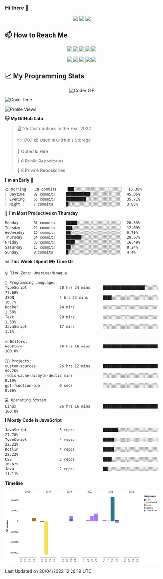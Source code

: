 ### Hi there 👋

<!--
**DevKenny/DevKenny** is a ✨ _special_ ✨ repository because its `README.md` (this file) appears on your GitHub profile.

Here are some ideas to get you started:

- 🔭 I’m currently working on ...
- 🌱 I’m currently learning ...
- 👯 I’m looking to collaborate on ...
- 🤔 I’m looking for help with ...
- 💬 Ask me about ...
- 📫 How to reach me: ...
- 😄 Pronouns: ...
- ⚡ Fun fact: ...
-->

<p align = "center">
  <img src="https://github-readme-stats.vercel.app/api?username=DevKenny&count_private=true&show_icons=true&theme=graywhite&line_height=30&hide_border=true">
  <img src="https://github-readme-stats.vercel.app/api/top-langs/?username=DevKenny&hide=html,css&theme=graywhite&hide_border=true">
  <img src="https://github-profile-summary-cards.vercel.app/api/cards/profile-details?username=DevKenny&theme=vue">
</p>

## 📫 How to Reach Me

<p align="center">
 <a href="https://devkenny.github.io">
  <img src="https://img.shields.io/badge/DevKenny-%23206A5D.svg?&style=for-the-badge&logo=jquery&logoColor=white" />
 </a>

 <a href="https://www.linkedin.com/in/hreal92">
  <img src="https://img.shields.io/badge/connect-%230077B5.svg?&style=for-the-badge&logo=linkedin&logoColor=white" />
 </a>

 <a href="https://join.skype.com/invite/IQ6gVADlpBSM">
  <img src="https://img.shields.io/badge/chat-%2300AFF0.svg?&style=for-the-badge&logo=skype&logoColor=white" />
 </a>

 <a href="mailto:realherrold@gmail.com">
  <img src="https://img.shields.io/badge/email-%23C14438.svg?&style=for-the-badge&logo=Gmail&logoColor=white" />
 </a>

 <a href="https://wa.me/50589517503">
  <img src="https://img.shields.io/badge/Whatsapp-%2300BFA5.svg?&style=for-the-badge&logo=Whatsapp&logoColor=white" />
 </a>
</p>

<p align="center">
  <a href="#">
    <img src="https://badges.pufler.dev/visits/DevKenny/DevKenny?style=flat-square&color=green&logo=github">
  </a>
  <a href="#">
    <img src="https://badges.pufler.dev/years/DevKenny?style=flat-square&color=green&logo=github">
  </a>
  <a href="#">
    <img src="https://badges.pufler.dev/repos/DevKenny?style=flat-square&color=green&logo=github">
  </a>
  <a href="#">
    <img src="https://badges.pufler.dev/gists/DevKenny?style=flat-square&color=green&logo=github">
  </a>
  <a href="#">
    <img src="https://badges.pufler.dev/commits/monthly/DevKenny?style=flat-square&color=green&logo=github">
  </a>
</p>

## 📈 My Programming Stats

<p align="center">
 <img src="https://www.mygo.ge/uploads/blog/1584023795.jpg" alt="Coder GIF" style="max-width:500px">
</p>

<!--START_SECTION:waka-->
![Code Time](http://img.shields.io/badge/Code%20Time-3%2C707%20hrs%2054%20mins-blue)

![Profile Views](http://img.shields.io/badge/Profile%20Views-0-blue)

**🐱 My GitHub Data** 

> 🏆 25 Contributions in the Year 2022
 > 
> 📦 170.1 kB Used in GitHub's Storage 
 > 
> 💼 Opted to Hire
 > 
> 📜 6 Public Repositories 
 > 
> 🔑 8 Private Repositories  
 > 
**I'm an Early 🐤** 

```text
🌞 Morning    28 commits     ███░░░░░░░░░░░░░░░░░░░░░░   15.38% 
🌆 Daytime    82 commits     ███████████░░░░░░░░░░░░░░   45.05% 
🌃 Evening    65 commits     █████████░░░░░░░░░░░░░░░░   35.71% 
🌙 Night      7 commits      █░░░░░░░░░░░░░░░░░░░░░░░░   3.85%

```
📅 **I'm Most Productive on Thursday** 

```text
Monday       37 commits     █████░░░░░░░░░░░░░░░░░░░░   20.33% 
Tuesday      22 commits     ███░░░░░░░░░░░░░░░░░░░░░░   12.09% 
Wednesday    16 commits     ██░░░░░░░░░░░░░░░░░░░░░░░   8.79% 
Thursday     54 commits     ███████░░░░░░░░░░░░░░░░░░   29.67% 
Friday       30 commits     ████░░░░░░░░░░░░░░░░░░░░░   16.48% 
Saturday     15 commits     ██░░░░░░░░░░░░░░░░░░░░░░░   8.24% 
Sunday       8 commits      █░░░░░░░░░░░░░░░░░░░░░░░░   4.4%

```


📊 **This Week I Spent My Time On** 

```text
⌚︎ Time Zone: America/Managua

💬 Programming Languages: 
TypeScript               20 hrs 24 mins      ███████████████████░░░░░░   77.68% 
JSON                     4 hrs 23 mins       ████░░░░░░░░░░░░░░░░░░░░░   16.7% 
Docker                   24 mins             ░░░░░░░░░░░░░░░░░░░░░░░░░   1.58% 
Text                     20 mins             ░░░░░░░░░░░░░░░░░░░░░░░░░   1.33% 
JavaScript               17 mins             ░░░░░░░░░░░░░░░░░░░░░░░░░   1.1%

🔥 Editors: 
WebStorm                 26 hrs 16 mins      █████████████████████████   100.0%

🐱‍💻 Projects: 
custom-sources           26 hrs 12 mins      █████████████████████████   99.75% 
redis-cache-airbyte-desti3 mins              ░░░░░░░░░░░░░░░░░░░░░░░░░   0.19% 
go1-function-app         0 secs              ░░░░░░░░░░░░░░░░░░░░░░░░░   0.06%

💻 Operating System: 
Linux                    26 hrs 16 mins      █████████████████████████   100.0%

```

**I Mostly Code in JavaScript** 

```text
JavaScript               5 repos             ███████░░░░░░░░░░░░░░░░░░   27.78% 
TypeScript               4 repos             █████░░░░░░░░░░░░░░░░░░░░   22.22% 
Kotlin                   4 repos             █████░░░░░░░░░░░░░░░░░░░░   22.22% 
CSS                      3 repos             ████░░░░░░░░░░░░░░░░░░░░░   16.67% 
Java                     2 repos             ██░░░░░░░░░░░░░░░░░░░░░░░   11.11%

```


**Timeline**

![Chart not found](https://raw.githubusercontent.com/DevKenny/DevKenny/main/charts/bar_graph.png) 


 Last Updated on 20/04/2022 12:26:19 UTC
<!--END_SECTION:waka-->
